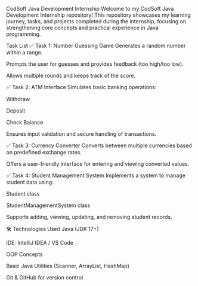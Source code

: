 CodSoft Java Development Internship
Welcome to my CodSoft Java Development Internship repository!
This repository showcases my learning journey, tasks, and projects completed during the internship, focusing on strengthening core concepts and practical experience in Java programming.


 Task List
✅ Task 1: Number Guessing Game
Generates a random number within a range.

Prompts the user for guesses and provides feedback (too high/too low).

Allows multiple rounds and keeps track of the score.

✅ Task 2: ATM Interface
Simulates basic banking operations:

Withdraw

Deposit

Check Balance

Ensures input validation and secure handling of transactions.

✅ Task 3: Currency Converter
Converts between multiple currencies based on predefined exchange rates.

Offers a user-friendly interface for entering and viewing converted values.

✅ Task 4: Student Management System
Implements a system to manage student data using:

Student class

StudentManagementSystem class

Supports adding, viewing, updating, and removing student records.

🛠️ Technologies Used
Java (JDK 17+)

IDE: IntelliJ IDEA / VS Code

OOP Concepts

Basic Java Utilities (Scanner, ArrayList, HashMap)

Git & GitHub for version control

